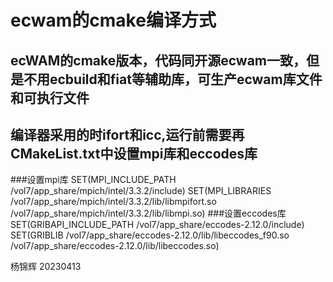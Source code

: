 # ecwam的cmake编译方式
## ecWAM的cmake版本，代码同开源ecwam一致，但是不用ecbuild和fiat等辅助库，可生产ecwam库文件和可执行文件
## 编译器采用的时ifort和icc,运行前需要再CMakeList.txt中设置mpi库和eccodes库
###设置mpi库
SET(MPI_INCLUDE_PATH  /vol7/app_share/mpich/intel/3.3.2/include)
SET(MPI_LIBRARIES /vol7/app_share/mpich/intel/3.3.2/lib/libmpifort.so /vol7/app_share/mpich/intel/3.3.2/lib/libmpi.so)
###设置eccodes库
SET(GRIBAPI_INCLUDE_PATH /vol7/app_share/eccodes-2.12.0/include)
SET(GRIBLIB /vol7/app_share/eccodes-2.12.0/lib/libeccodes_f90.so /vol7/app_share/eccodes-2.12.0/lib/libeccodes.so)

杨锦辉 20230413
